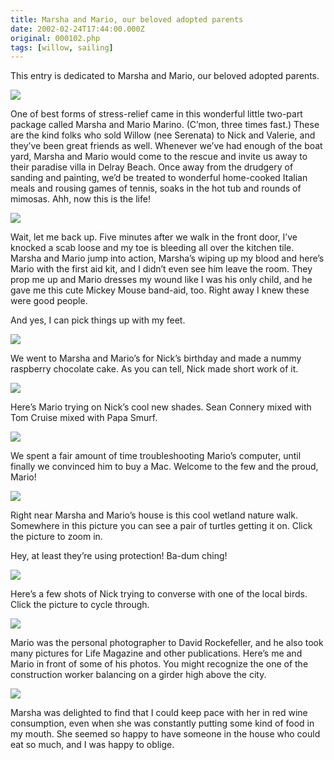 ```yaml
---
title: Marsha and Mario, our beloved adopted parents
date: 2002-02-24T17:44:00.000Z
original: 000102.php
tags: [willow, sailing]
---
```


This entry is dedicated to Marsha and Mario, our beloved adopted parents.

<p class="polaroid" style="--deg: -2deg"><img src="./marsha-mario.jpg" /></p>

One of best forms of stress-relief came in this wonderful little two-part package called Marsha and Mario Marino. (C’mon, three times fast.) These are the kind folks who sold Willow (nee Serenata) to Nick and Valerie, and they’ve been great friends as well. Whenever we’ve had enough of the boat yard, Marsha and Mario would come to the rescue and invite us away to their paradise villa in Delray Beach. Once away from the drudgery of sanding and painting, we’d be treated to wonderful home-cooked Italian meals and rousing games of tennis, soaks in the hot tub and rounds of mimosas. Ahh, now this is the life!

<p class="polaroid" style="--deg: -2deg"><img src="./mickey-toe.jpg" /></p>

Wait, let me back up. Five minutes after we walk in the front door, I’ve knocked a scab loose and my toe is bleeding all over the kitchen tile. Marsha and Mario jump into action, Marsha’s wiping up my blood and here’s Mario with the first aid kit, and I didn’t even see him leave the room. They prop me up and Mario dresses my wound like I was his only child, and he gave me this cute Mickey Mouse band-aid, too. Right away I knew these were good people.

And yes, I can pick things up with my feet.

<p class="polaroid" style="--deg: -2deg"><img src="./nick-bday-knife.jpg" /></p>

We went to Marsha and Mario’s for Nick’s birthday and made a nummy raspberry chocolate cake. As you can tell, Nick made short work of it.

<p class="polaroid" style="--deg: -2deg"><img src="./mario-shades.jpg" /></p>

Here’s Mario trying on Nick’s cool new shades. Sean Connery mixed with Tom Cruise mixed with Papa Smurf.

<p class="polaroid" style="--deg: -2deg"><img src="./nick-mario.jpg" /></p>

We spent a fair amount of time troubleshooting Mario’s computer, until finally we convinced him to buy a Mac. Welcome to the few and the proud, Mario!

<p class="polaroid" style="--deg: -2deg"><img src="./turtles-0.jpg" /></p>

Right near Marsha and Mario’s house is this cool wetland nature walk. Somewhere in this picture you can see a pair of turtles getting it on. Click the picture to zoom in.

Hey, at least they’re using protection! Ba-dum ching!

<p class="polaroid" style="--deg: -2deg"><img src="./nickbird-0.jpg" /></p>

Here’s a few shots of Nick trying to converse with one of the local birds. Click the picture to cycle through.

<p class="polaroid" style="--deg: -2deg"><img src="./mario-pascal.jpg" /></p>

Mario was the personal photographer to David Rockefeller, and he also took many pictures for Life Magazine and other publications. Here’s me and Mario in front of some of his photos. You might recognize the one of the construction worker balancing on a girder high above the city.

<p class="polaroid" style="--deg: -2deg"><img src="./pascal-marsha.jpg" /></p>

Marsha was delighted to find that I could keep pace with her in red wine consumption, even when she was constantly putting some kind of food in my mouth. She seemed so happy to have someone in the house who could eat so much, and I was happy to oblige.
